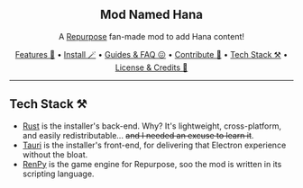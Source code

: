 <div align="center">

## Mod Named Hana
A [Repurpose](https://residentrabbit.itch.io/repurpose) fan-made mod to add Hana content!

[Features 🥹](#features) • [Install 🪄](#install) • [Guides & FAQ 😖](#guides-&-faq) • [Contribute 📝](#contribute) • [Tech Stack ⚒️](#tech-stack) • [License & Credits 🎉](#license-&-credits)

</div>

---

## Tech Stack ⚒️
- [Rust](https://www.rust-lang.org/) is the installer's back-end. Why? It's lightweight, cross-platform, and easily redistributable... ~~and I needed an excuse to learn it~~.
- [Tauri](https://tauri.app/) is the installer's front-end, for delivering that Electron experience without the bloat.
- [RenPy](https://www.renpy.org/) is the game engine for Repurpose, soo the mod is written in its scripting language.

